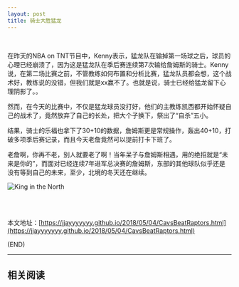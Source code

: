 ```yaml
---
layout: post
title: 骑士大胜猛龙
---
```



<br>

在昨天的NBA on TNT节目中，Kenny表示，猛龙队在输掉第一场球之后，球员的心理已经崩溃了，因为这是猛龙队在季后赛连续第7次输给詹姆斯的骑士。Kenny说，在第二场比赛之前，不管教练如何布置和分析比赛，猛龙队员都会想，这个战术好，教练说的没错，但我们就是xx赢不了。也就是说，骑士已经给猛龙留下心理阴影了。。

然而，在今天的比赛中，不仅是猛龙球员没打好，他们的主教练凯西都开始怀疑自己的战术了，竟然放弃了自己的长处，把大个子换下，祭出了“自杀”五小。

结果，骑士的乐福也拿下了30+10的数据，詹姆斯更是常规操作，轰出40+10，打破多项季后赛记录，而且今天老詹竟然可以提前打卡下班了。

老詹啊，你再不老，别人就要老了啊！当年呆子与詹姆斯相遇，用的绝招就是“未来是你的”，而面对已经连续7年进军总决赛的詹姆斯，东部的其他球队似乎还是没有等到自己的未来，至少，北境的冬天还在继续。

![King in the North](http://inews.gtimg.com/newsapp_bt/0/3456294039/641)

<br><br>

本文地址：[https://jjayyyyyyy.github.io/2018/05/04/CavsBeatRaptors.html](https://jjayyyyyyy.github.io/2018/05/04/CavsBeatRaptors.html)

(END)

---

##	相关阅读
